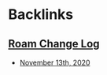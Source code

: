 
# Backlinks
## [Roam Change Log](<Roam Change Log.md>)
- [November 13th, 2020](<November 13th, 2020.md>)

